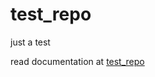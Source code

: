 # test_repo
just a test

read documentation at [test_repo](https://suyono3484.github.io/test_repo)

